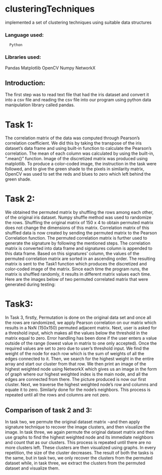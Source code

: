 # clusteringTechniques
implemented a set of clustering techniques using suitable data structures

### Language used:
      Python
### Libraries used:
  Pandas
  Matplotlib
  OpenCV
  Numpy
  NetworkX

## Introduction:
The first step was to read text file that had the iris dataset and convert it into a csv file and reading the csv file into our program using python data manipulation library called pandas.

# Task 1:
The correlation matrix of the data was computed through Pearson’s correlation coefficient. We did this by taking the transpose of the iris dataset’s data frame and using built-in function to calculate the Pearson’s correlation. The mean of each column was calculated by using the built-in, “.mean()” function. Image of the discretized matrix was produced using matplotlib.
To produce a color-coded image, the instruction in the task were followed, and to give the green shade to the pixels in similarity matrix, OpenCV was used to set the reds and blues to zero which left behind the green shade. 
 
# Task 2:
We obtained the permuted matrix by shuffling the rows among each other, of the original iris dataset. Numpy shuffle method was used to randomize the rows. Shuffling the original matrix of 150 x 4 to obtain permuted matrix does not change the dimensions of this matrix.
Correlation matrix of this shuffled data is now created by sending the permuted matrix to the Pearson Correlation function. The permuted correlation matrix is further used to generate the signature by following the mentioned steps. The correlation matrix is converted into data frame and signatures column is appended to this data frame. Based on this signatures’ column, the values of the permuted correlation matrix are sorted in an ascending order. The resulting matrix is sent to the Task1 function which produces the discretized and color-coded image of the matrix. Since each time the program runs, the matrix is shuffled randomly, it results in different matrix values each time. Here are the images below of two permuted correlated matrix that were generated during testing:

# Task3:
In Task 3, firstly, Permutation is done on the original data set and once all the rows are randomized, we apply Pearson correlation on our matrix which results in a NxN (150x150) permuted adjacent matrix.
Next, user is asked for a threshold input, which makes all the values below the threshold in the matrix equal to zero. Error handling has been done if the user enters a value outside of the range (lowest value in matrix to one only accepted). 
Once the required values are set to zero due to user’s threshold input. We find the weight of the node for each row which is the sum of weights of all the edges connected to it. Then, we search for the highest weight in the entire array and start our cluster from that row.
We then print an image of the highest weighted node using NetworkX which gives us an image in the form of graph where our highest weighted index is the main node, and all the edges are connected from there. The picture produced is now our first cluster. Next, we traverse the highest weighted node’s row and columns and equate it to zero. Similarly done for the node’s neighbors.
This process is repeated until all the rows and columns are not zero.

## Comparison of task 2 and 3:
In task two, we permute the original dataset matrix ¬and then apply signature technique to recover the image clusters, and then visualize the image.
In task three, we again permute the original dataset matrix and then use graphs to find the highest weighted node and its immediate neighbors and count that as our clusters. This process is repeated until there are no more clusters left. These clusters are then visualized using graphs. In every repetition, the size of the cluster decreases.
The result of both the tasks is the same, but in task two, we only recover the clusters from the permuted dataset while, in task three, we extract the clusters from the permuted dataset and visualize them.
